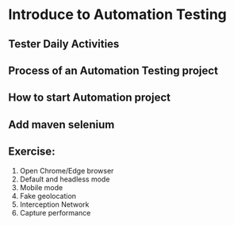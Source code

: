 # Introduce to Automation Testing

## Tester Daily Activities
## Process of an Automation Testing project
## How to start Automation project
## Add maven selenium

## Exercise:
1. Open Chrome/Edge browser
2. Default and headless mode
3. Mobile mode
3. Fake geolocation
4. Interception Network
5. Capture performance
